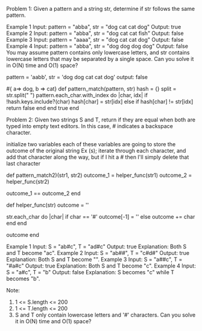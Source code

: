 Problem 1:
Given a pattern and a string str, determine if str follows the same pattern.


Example 1
Input: pattern = "abba", str = "dog cat cat dog"
Output: true
Example 2
Input: pattern = "abba", str = "dog cat cat fish"
Output: false
Example 3
Input: pattern = "aaaa", str = "dog cat cat dog"
Output: false
Example 4
Input: pattern = "abba", str = "dog dog dog dog"
Output: false
You may assume pattern contains only lowercase letters, and str contains
lowercase letters that may be separated by a single space.
Can you solve it in O(N) time and O(1) space?

pattern = 'aabb', str = 'dog dog cat cat dog'
output: false

#{ a=> dog, b => cat} 
def pattern_match(pattern, str)
    hash = {}
    split = str.split(" ")
    pattern.each_char.with_index do |char, idx|
        if !hash.keys.include?(char)
            hash[char] = str[idx]
        else 
           if hash[char] != str[idx]
            return false
        end
    end
    true
end 

Problem 2:
Given two strings S and T, return if they are equal when both are typed into
empty text editors.
In this case, # indicates a backspace character.

initialize two variables
each of these variables are going to store the outcome of the original string
Ex (s); iterate through each character, and add that character along the way,
but if I hit a # then I'll simply delete that last character

def pattern_match2)(str1, str2)
  outcome_1 = helper_func(str1)
  outcome_2 = helper_func(str2)

  outcome_1 == outcome_2
end

def helper_func(str)
  outcome = ''

  str.each_char do |char|
    if char == '#'
      outcome[-1] = ''
    else
      outcome += char
    end
  end

  outcome
end

Example 1
Input: S = "ab#c", T = "ad#c"
Output: true
Explanation: Both S and T become "ac".
Example 2
Input: S = "ab##", T = "c#d#"
Output: true
Explanation: Both S and T become "".
Example 3
Input: S = "a##c", T = "#a#c"
Output: true
Explanation: Both S and T become "c".
Example 4
Input: S = "a#c", T = "b"
Output: false
Explanation: S becomes "c" while T becomes "b".

Note:
1. 1 <= S.length <= 200
2. 1 <= T.length <= 200
3. S and T only contain lowercase letters and '#' characters.
Can you solve it in O(N) time and O(1) space?